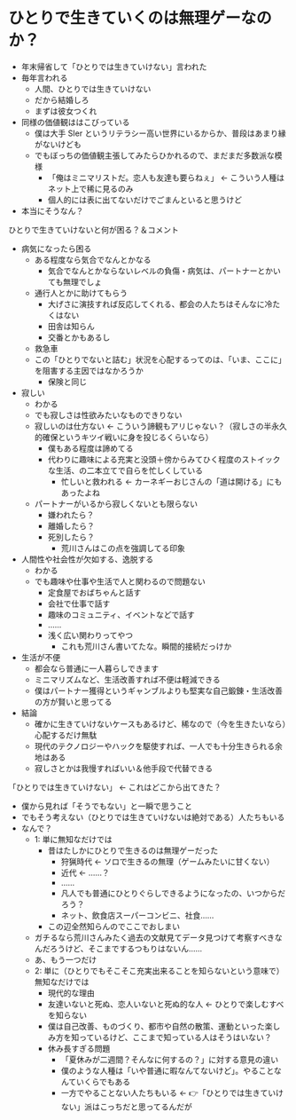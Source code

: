 # ひとりで生きていくのは無理ゲーなのか？
- 年末帰省して「ひとりでは生きていけない」言われた
- 毎年言われる
  - 人間、ひとりでは生きていけない
  - だから結婚しろ
  - まずは彼女つくれ
- 同様の価値観ははこびっている
  - 僕は大手 SIer というリテラシー高い世界にいるからか、普段はあまり縁がないけども
  - でもぼっちの価値観主張してみたらひかれるので、まだまだ多数派な模様
    - 「俺はミニマリストだ。恋人も友達も要らねぇ」 ← こういう人種はネット上で稀に見るのみ
    - 個人的には表に出てないだけでごまんといると思うけど
- 本当にそうなん？

ひとりで生きていけないと何が困る？＆コメント

- 病気になったら困る
  - ある程度なら気合でなんとかなる
    - 気合でなんとかならないレベルの負傷・病気は、パートナーとかいても無理でしょ
  - 通行人とかに助けてもらう
    - 大げさに演技すれば反応してくれる、都会の人たちはそんなに冷たくはない
    - 田舎は知らん
    - 交番とかもあるし
  - 救急車
  - この「ひとりでないと詰む」状況を心配するってのは、「いま、ここに」を阻害する主因ではなかろうか
    - 保険と同じ
- 寂しい
  - わかる
  - でも寂しさは性欲みたいなものできりない
  - 寂しいのは仕方ない ← こういう諦観もアリじゃない？（寂しさの半永久的確保というキツイ戦いに身を投じるくらいなら）
    - 僕もある程度は諦めてる
    - 代わりに趣味による充実と没頭＋傍からみてひく程度のストイックな生活、の二本立てで自らを忙しくしている
      - 忙しいと救われる ← カーネギーおじさんの「道は開ける」にもあったよね
  - パートナーがいるから寂しくないとも限らない
    - 嫌われたら？
    - 離婚したら？
    - 死別したら？
      - 荒川さんはこの点を強調してる印象
- 人間性や社会性が欠如する、逸脱する
  - わかる
  - でも趣味や仕事や生活で人と関わるので問題ない
    - 定食屋でおばちゃんと話す
    - 会社で仕事で話す
    - 趣味のコミュニティ、イベントなどで話す
    - ……
    - 浅く広い関わりってやつ
      - これも荒川さん書いてたな。瞬間的接続だっけか
- 生活が不便
  - 都会なら普通に一人暮らしできます
  - ミニマリズムなど、生活改善すれば不便は軽減できる
  - 僕はパートナー獲得というギャンブルよりも堅実な自己鍛錬・生活改善の方が賢いと思ってる
- 結論
  - 確かに生きていけないケースもあるけど、稀なので（今を生きたいなら）心配するだけ無駄
  - 現代のテクノロジーやハックを駆使すれば、一人でも十分生きられる余地はある
  - 寂しさとかは我慢すればいい＆他手段で代替できる

「ひとりでは生きていけない」 ← これはどこから出てきた？

- 僕から見れば「そうでもない」と一瞬で思うこと
- でもそう考えない（ひとりでは生きていけないは絶対である）人たちもいる
- なんで？
  - 1: 単に無知なだけでは
    - 昔はたしかにひとりで生きるのは無理ゲーだった
      - 狩猟時代 ← ソロで生きるの無理（ゲームみたいに甘くない）
      - 近代 ← ……？
      - ……
      - 凡人でも普通にひとりぐらしできるようになったの、いつからだろう？
      - ネット、飲食店スーパーコンビニ、社食……
    - この辺全然知らんのでここでおしまい
  - ガチるなら荒川さんみたく過去の文献見てデータ見つけて考察すべきなんだろうけど、そこまでするつもりはないん……
  - あ、もう一つだけ
  - 2: 単に（ひとりでもそこそこ充実出来ることを知らないという意味で）無知なだけでは
    - 現代的な理由
    - 友達いないと死ぬ、恋人いないと死ぬ的な人 ← ひとりで楽しむすべを知らない
    - 僕は自己改善、ものづくり、都市や自然の散策、運動といった楽しみ方を知っているけど、ここまで知っている人はそうはいない？
    - 休み長すぎる問題
      - 「夏休みが二週間？そんなに何するの？」に対する意見の違い
      - 僕のような人種は「いや普通に暇なんてないけど」。やることなんていくらでもある
      - 一方でやることない人たちもいる ← :point_right:「ひとりでは生きていけない」派はこっちだと思ってるんだが

